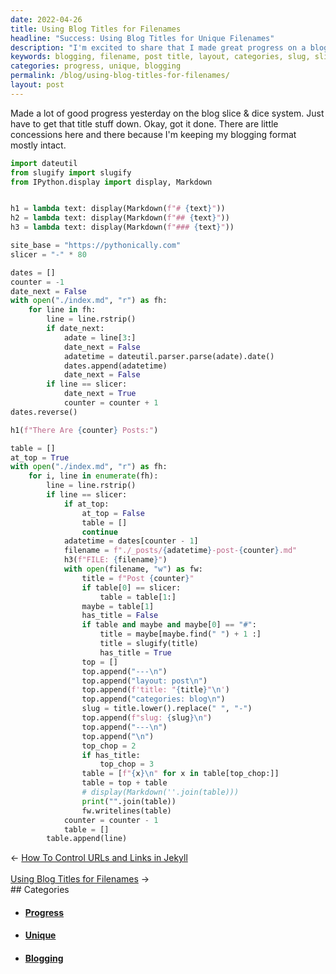 ```yaml
---
date: 2022-04-26
title: Using Blog Titles for Filenames
headline: "Success: Using Blog Titles for Unique Filenames"
description: "I'm excited to share that I made great progress on a blog slicing and dicing system. I managed to maintain my blogging format while also figuring out the title stuff. I now have `_counter_` posts, each with a unique filename based on the post title, as well as the title, layout, categories, and slug. Come read more to learn how I did it!"
keywords: blogging, filename, post title, layout, categories, slug, slicing, dicing, system, progress, concessions, unique
categories: progress, unique, blogging
permalink: /blog/using-blog-titles-for-filenames/
layout: post
---
```



Made a lot of good progress yesterday on the blog slice & dice system. Just
have to get that title stuff down. Okay, got it done. There are little
concessions here and there because I'm keeping my blogging format mostly
intact.

```python
import dateutil
from slugify import slugify
from IPython.display import display, Markdown


h1 = lambda text: display(Markdown(f"# {text}"))
h2 = lambda text: display(Markdown(f"## {text}"))
h3 = lambda text: display(Markdown(f"### {text}"))

site_base = "https://pythonically.com"
slicer = "-" * 80

dates = []
counter = -1
date_next = False
with open("./index.md", "r") as fh:
    for line in fh:
        line = line.rstrip()
        if date_next:
            adate = line[3:]
            date_next = False
            adatetime = dateutil.parser.parse(adate).date()
            dates.append(adatetime)
            date_next = False
        if line == slicer:
            date_next = True
            counter = counter + 1
dates.reverse()

h1(f"There Are {counter} Posts:")

table = []
at_top = True
with open("./index.md", "r") as fh:
    for i, line in enumerate(fh):
        line = line.rstrip()
        if line == slicer:
            if at_top:
                at_top = False
                table = []
                continue
            adatetime = dates[counter - 1]
            filename = f"./_posts/{adatetime}-post-{counter}.md"
            h3(f"FILE: {filename}")
            with open(filename, "w") as fw:
                title = f"Post {counter}"
                if table[0] == slicer:
                    table = table[1:]
                maybe = table[1]
                has_title = False
                if table and maybe and maybe[0] == "#":
                    title = maybe[maybe.find(" ") + 1 :]
                    title = slugify(title)
                    has_title = True
                top = []
                top.append("---\n")
                top.append("layout: post\n")
                top.append(f'title: "{title}"\n')
                top.append("categories: blog\n")
                slug = title.lower().replace(" ", "-")
                top.append(f"slug: {slug}\n")
                top.append("---\n")
                top.append("\n")
                top_chop = 2
                if has_title:
                    top_chop = 3
                table = [f"{x}\n" for x in table[top_chop:]]
                table = top + table
                # display(Markdown(''.join(table)))
                print("".join(table))
                fw.writelines(table)
            counter = counter - 1
            table = []
        table.append(line)
```


<div class="arrow-links"><div class="post-nav-prev"><span class="arrow">&larr;&nbsp;</span><a href="/blog/how-to-control-urls-and-links-in-jekyll/">How To Control URLs and Links in Jekyll</a></div> &nbsp; <div class="post-nav-next"><a href="/blog/using-blog-titles-for-filenames/">Using Blog Titles for Filenames</a><span class="arrow">&nbsp;&rarr;</span></div></div>
## Categories

<ul>
<li><h4><a href='/progress/'>Progress</a></h4></li>
<li><h4><a href='/unique/'>Unique</a></h4></li>
<li><h4><a href='/blogging/'>Blogging</a></h4></li></ul>